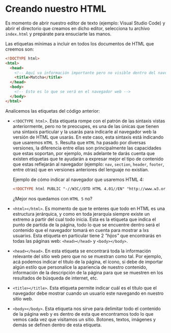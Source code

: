 # Creando nuestro HTML

Es momento de abrir nuestro editor de texto (ejemplo: Visual Studio Code) y
abrir el directorio que creamos en dicho editor, selecciona tu archivo
`index.html` y prepárate para ensuciarte las manos.

Las etiquetas mínimas a incluir en todos los documentos de HTML que creemos son:

```html
<!DOCTYPE html>
<html>
  <head>
    <!-- Aquí va información importante pero no visible dentro del navegador -->
    <title>Matcha</title>
  </head>
  <body>
    <!-- Esto es lo que se verá en el navegador web -->
  </body>
</html>
```

Analicemos las etiquetas del código anterior:

- `<!DOCTYPE html>`. Esta etiqueta rompe con el patrón de las sintaxis vistas
  anteriormente, pero no te preocupes, es una de las únicas que tienen una
  sintaxis particular y la usarás para indicarle al navegador web la versión
  de HTML que usarás. En este caso, esta sintaxis está indicando que usaremos
  `HTML 5`. Resulta que `HTML` ha pasado por diversas versiones, la diferencia
  entre ellas son principalmente las capacidades que estas soportan, por ejemplo,
  más adelante te darás cuenta que existen etiquetas que te ayudarán a expresar
  mejor el tipo de contenido que estas reflejarán al navegador (ejemplo: `nav`,
  `section`, `header`, `footer`, entre otras) que en versiones anteriores del
  lenguaje no existían.

  Ejemplo de cómo indicar al navegador que usaremos HTML 4:

  ```html
  <!DOCTYPE html PUBLIC "-//W3C//DTD HTML 4.01//EN" "http://www.w3.org/TR/html4/strict.dtd">
  ```

  ¿Mejor nos quedamos con `HTML 5` no?

- `<html></html>`. Es momento de que te enteres que todo en HTML es una
  estructura jerárquica, y como en toda jerarquía siempre existe un extremo a
  partir del cual todo inicia. Esta es la etiqueta que indica el punto de partida
  de la página, todo lo que se encuentre dentro será el contenido que el
  navegador tomará en cuenta para mostrar a lxs usuarixs. Esta etiqueta en
  particular tiene 2 _"hijos"_ que encontrarás en todas las páginas web:
  `<head></head>` y `<body></body>`.

- `<head></head>`. En esta etiqueta se encontrará toda la información relevante
  del sitio web pero que no se muestran como tal. Por ejemplo, acá podemos
  indicar el título de la página, el ícono, si debe de importar algún estilo que
  personalice la apariencia de nuestro contenido, información de la descripción
  de la página para que se muestren en los resultados de búsqueda de internet,
  etc.

- `<title></title>`. Esta etiqueta permite indicar cuál es el título que el
  navegador debe mostrar cuando un usuario este navegando en nuestro sitio web.

- `<body></body>`. Esta etiqueta nos sirve para delimitar todo el contenido de
  la página web y es dentro de esta que encontramos todo lo que vemos cada vez
  que visitamos un sitio. Botones, textos, imágenes y demás se definen dentro
  de esta etiqueta.
